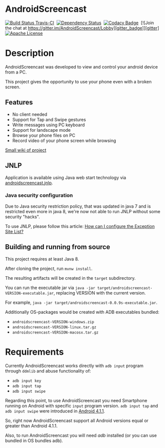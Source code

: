 AndroidScreencast
=================

[![Build Status Travis-CI][travis_badge]][travis]&nbsp;
[![Dependency Status][versioneye_badge]][versioneye]&nbsp;
[![Codacy Badge][codacy_badge]][codacy]&nbsp;
[![Join the chat at https://gitter.im/AndroidScreencast/Lobby][gitter_badge]][gitter]&nbsp;
[![Apache License][license_badge]][license]

# Description

AndroidScreencast was developed to view and control your android device from a PC.

This project gives the opportunity to use your phone even with a broken screen.

## Features

- No client needed
- Support for Tap and Swipe gestures
- Write messages using PC keyboard
- Support for landscape mode
- Browse your phone files on PC
- Record video of your phone screen while browsing

[Small wiki of project][wiki]

[wiki]: https://github.com/xSAVIKx/AndroidScreencast/wiki

## JNLP

Application is available using Java web start technology via [androidscreencast.jnlp][jnlp].

[jnlp]: http://xsavikx.github.io/AndroidScreencast/jnlp/androidscreencast.jnlp

### Java security configuration

Due to Java security restriction policy, that was updated in java 7 and is restricted even more in java 8, we're now not
able to run JNLP without some security "hacks".

To use JNLP, please follow this article: [How can I configure the Exception Site List?][exception]

[exception]: https://www.java.com/en/download/faq/exception_sitelist.xml

## Building and running from source

This project requires at least Java 8.

After cloning the project, run `mvnw install`.

The resulting artifacts will be created in the `target` subdirectory.

You can run the executable jar via `java -jar target/androidscreencast-VERSION-executable.jar`, replacing VERSION with
the current version.

For example, `java -jar target/androidscreencast-0.0.9s-executable.jar`.

Additionally OS-packages would be created with ADB executables bundled:
* `androidscreencast-VERSION-windows.zip`
* `androidscreencast-VERSION-linux.tar.gz`
* `androidscreencast-VERSION-macosx.tar.gz`

# Requirements

Currently AndroidScreencast works directly with `adb input` program through `ddmlib` and abuse functionality of:
* `adb input key`
* `adb input tap`
* `adb input swipe`

Regarding this point, to use AndroidScreencast you need Smartphone running on Android with specific `input` program version. `adb input tap` and `adb input swipe` were introduced in [Android 4.1.1][Android_4_1_1_Input].

So, right now AndroidScreencast support all Android versions equal or greater than Android 4.1.1.

Also, to run AndroidScreencast you will need *adb* installed (or you can use bundled in OS bundles adb).

[Android_4_1_1_Input]: http://grepcode.com/file/repository.grepcode.com/java/ext/com.google.android/android/4.1.1_r1/com/android/commands/input/Input.java#Input


[travis_badge]: https://travis-ci.org/xSAVIKx/AndroidScreencast.svg?branch=master
[travis]: https://travis-ci.org/xSAVIKx/AndroidScreencast

[versioneye_badge]: https://www.versioneye.com/user/projects/58a746d8b4d2a20055fcb887/badge.svg?style=flat
[versioneye]: https://www.versioneye.com/user/projects/58a746d8b4d2a20055fcb887

[codacy_badge]: https://api.codacy.com/project/badge/Grade/064bbd2582b544bb9659a01a2872317c
[codacy]: https://www.codacy.com/app/xSAVIKx/AndroidScreencast?utm_source=github.com&utm_medium=referral&utm_content=xSAVIKx/AndroidScreencast&utm_campaign=badger

[license_badge]: https://img.shields.io/badge/license-Apache%20License%202.0-blue.svg?style=flat
[license]: http://www.apache.org/licenses/LICENSE-2.0

[gitter_badge]: https://badges.gitter.im/AndroidScreencast/Lobby.svg?style=flat
[gitter]: https://gitter.im/AndroidScreencast/Lobby?utm_source=badge&utm_medium=badge&utm_campaign=pr-badge&utm_content=badge